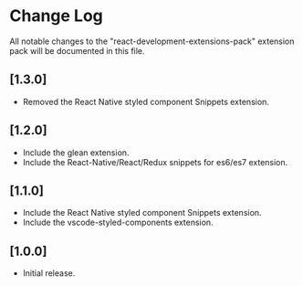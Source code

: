 # Change Log

All notable changes to the "react-development-extensions-pack" extension pack will be documented in this file.

## [1.3.0]

- Removed the React Native styled component Snippets extension.

## [1.2.0]

- Include the glean extension.
- Include the React-Native/React/Redux snippets for es6/es7 extension.

## [1.1.0]

- Include the React Native styled component Snippets extension.
- Include the vscode-styled-components extension.

## [1.0.0]

- Initial release.
